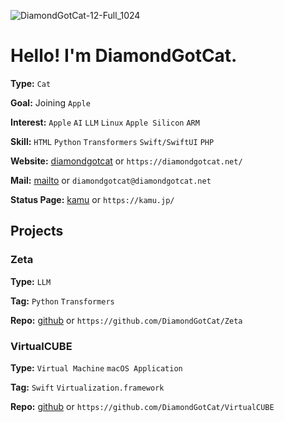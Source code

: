
![DiamondGotCat-12-Full_1024](https://github.com/user-attachments/assets/4af8501b-de1c-4af6-8b63-c9e58a6e4a3e)

<!--
<p align="center">
  <img src="https://media.giphy.com/media/v6aOjy0Qo1fIA/giphy.gif" width="160"/>
</p>
-->

# Hello! I'm DiamondGotCat.

**Type:** `Cat`

**Goal:** Joining `Apple`

**Interest:** `Apple` `AI` `LLM` `Linux` `Apple Silicon` `ARM`

**Skill:** `HTML` `Python` `Transformers` `Swift/SwiftUI` `PHP`

**Website:** [diamondgotcat](https://diamondgotcat.net/) or `https://diamondgotcat.net/`

**Mail:** [mailto](mailto:diamondgotcat@diamondgotcat.net) or `diamondgotcat@diamondgotcat.net`

**Status Page:** [kamu](https://kamu.jp) or `https://kamu.jp/`

## Projects

### Zeta

**Type:** `LLM`

**Tag:** `Python` `Transformers`

**Repo:** [github](https://github.com/DiamondGotCat/Zeta) or `https://github.com/DiamondGotCat/Zeta`

### VirtualCUBE

**Type:** `Virtual Machine` `macOS Application`

**Tag:** `Swift` `Virtualization.framework`

**Repo:** [github](https://github.com/DiamondGotCat/VirtualCUBE) or `https://github.com/DiamondGotCat/VirtualCUBE`
